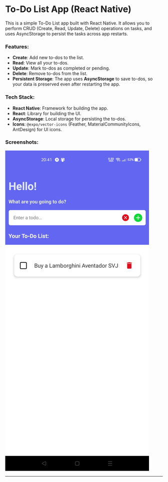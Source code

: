 # To-Do List App (React Native)

This is a simple To-Do List app built with React Native. It allows you to perform CRUD (Create, Read, Update, Delete) operations on tasks, and uses AsyncStorage to persist the tasks across app restarts.

### Features:

- **Create**: Add new to-dos to the list.
- **Read**: View all your to-dos.
- **Update**: Mark to-dos as completed or pending.
- **Delete**: Remove to-dos from the list.
- **Persistent Storage**: The app uses **AsyncStorage** to save to-dos, so your data is preserved even after restarting the app.

### Tech Stack:

- **React Native**: Framework for building the app.
- **React**: Library for building the UI.
- **AsyncStorage**: Local storage for persisting the to-dos.
- **Icons**: `@expo/vector-icons` (Feather, MaterialCommunityIcons, AntDesign) for UI icons.

### Screenshots:

![App Screenshot](rn-todo.jpg)

---
